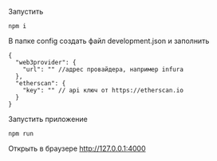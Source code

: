 Запустить

```npm i```

В папке config создать файл development.json и заполнить

```
{
  "web3provider": {
    "url": "" //адрес провайдера, например infura
  },
  "etherscan": {
    "key": "" // api ключ от https://etherscan.io
  }
}
```

Запустить приложение

``` npm run ```

Открыть в браузере http://127.0.0.1:4000